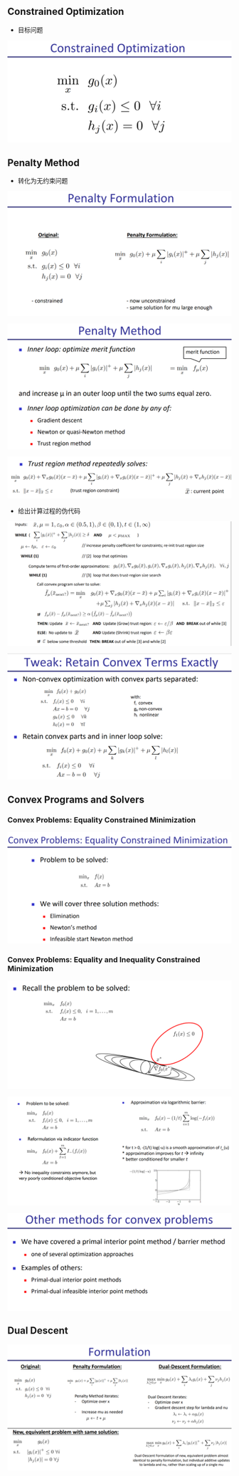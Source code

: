 ## Constrained Optimization

+ 目标问题

![image-20240723193719095](https://raw.githubusercontent.com/formoree/PicGO-Picture/master/202407231937953.png)

## Penalty Method

+ 转化为无约束问题

![image-20240723193750951](https://raw.githubusercontent.com/formoree/PicGO-Picture/master/202407231937930.png)

![image-20240723193828373](https://raw.githubusercontent.com/formoree/PicGO-Picture/master/202407231938916.png)

![image-20240723193903186](https://raw.githubusercontent.com/formoree/PicGO-Picture/master/202407231939098.png)

+ 给出计算过程的伪代码

![image-20240723193928771](https://raw.githubusercontent.com/formoree/PicGO-Picture/master/202407231939714.png)

![image-20240723194027523](https://raw.githubusercontent.com/formoree/PicGO-Picture/master/202407231940369.png)

## Convex Programs and Solvers

### Convex Problems: Equality Constrained Minimization

![image-20240723194139208](https://raw.githubusercontent.com/formoree/PicGO-Picture/master/202407231941265.png)

### Convex Problems: Equality and Inequality Constrained Minimization

![image-20240723194235551](https://raw.githubusercontent.com/formoree/PicGO-Picture/master/202407231942305.png)

![image-20240723194310501](https://raw.githubusercontent.com/formoree/PicGO-Picture/master/202407231943971.png)

![image-20240723194346995](https://raw.githubusercontent.com/formoree/PicGO-Picture/master/202407231943462.png)

## Dual Descent

![image-20240723194412986](https://raw.githubusercontent.com/formoree/PicGO-Picture/master/202407231944935.png)